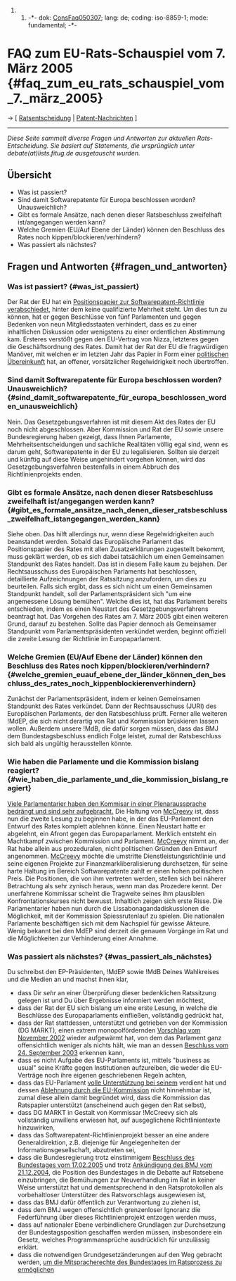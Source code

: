 1.  1.  -\*- dok: [ConsFaq050307](ConsFaq050307 "wikilink"); lang: de;
        coding: iso-8859-1; mode: fundamental; -\*-

# FAQ zum EU-Rats-Schauspiel vom 7. März 2005 {#faq_zum_eu_rats_schauspiel_vom_7._märz_2005}

-\> \[ [ Ratsentscheidung](Cons050307De "wikilink") \| [
Patent-Nachrichten](SwpatcninoDe "wikilink") \]

------------------------------------------------------------------------

*Diese Seite sammelt diverse Fragen und Antworten zur aktuellen
Rats-Entscheidung. Sie basiert auf Statements, die ursprünglich unter
debate(at)lists.fitug.de ausgetauscht wurden.*

## Übersicht

-   Was ist passiert?
-   Sind damit Softwarepatente für Europa beschlossen worden?
    Unausweichlich?
-   Gibt es formale Ansätze, nach denen dieser Ratsbeschluss zweifelhaft
    ist/angegangen werden kann?
-   Welche Gremien (EU/Auf Ebene der Länder) können den Beschluss des
    Rates noch kippen/blockieren/verhindern?
-   Was passiert als nächstes?

## Fragen und Antworten {#fragen_und_antworten}

### Was ist passiert? {#was_ist_passiert}

Der Rat der EU hat ein [Positionspapier zur Softwarepatent-Richtlinie
verabschiedet](http:Cons050307De "wikilink"), hinter dem keine
qualifizierte Mehrheit steht. Um dies tun zu können, hat er gegen
Beschlüsse von fünf Parlamenten und gegen Bedenken von neun
Mitgliedsstaaten verhindert, dass es zu einer inhaltlichen Diskussion
oder wenigstens zu einer ordentlichen Abstimmung kam. Ersteres verstößt
gegen den EU-Vertrag von Nizza, letzteres gegen die Geschäftsordnung des
Rates. Damit hat der Rat der EU die fragwürdigen Manöver, mit welchen er
im letzten Jahr das Papier in Form einer [ politischen
Übereinkunft](Cons040518De_aus_der_Taufe_gehoben "wikilink") hat, an
offener, vorsätzlicher Regelwidrigkeit noch übertroffen.

### Sind damit Softwarepatente für Europa beschlossen worden? Unausweichlich? {#sind_damit_softwarepatente_für_europa_beschlossen_worden_unausweichlich}

Nein. Das Gesetzgebungsverfahren ist mit diesem Akt des Rates der EU
noch nicht abgeschlossen. Aber Kommission und Rat der EU sowie unsere
Bundesregierung haben gezeigt, dass Ihnen Parlamente,
Mehrheitsentscheidungen und sachliche Realitäten völlig egal sind, wenn
es darum geht, Softwarepatente in der EU zu legalisieren. Sollten sie
derzeit und künftig auf diese Weise ungehindert vorgehen können, wird
das Gesetzgebungsverfahren bestenfalls in einem Abbruch des
Richtlinienprojekts enden.

### Gibt es formale Ansätze, nach denen dieser Ratsbeschluss zweifelhaft ist/angegangen werden kann? {#gibt_es_formale_ansätze_nach_denen_dieser_ratsbeschluss_zweifelhaft_istangegangen_werden_kann}

Siehe oben. Das hilft allerdings nur, wenn diese Regelwidrigkeiten auch
beanstandet werden. Sobald das Europäische Parlament das Positionspapier
des Rates mit allen Zusatzerklärungen zugestellt bekommt, muss geklärt
werden, ob es sich dabei tatsächlich um einen Gemeinsamen Standpunkt des
Rates handelt. Das ist in diesem Falle kaum zu bejahen. Der
Rechtsausschuss des Europäischen Parlaments hat beschlossen,
detaillierte Aufzeichnungen der Ratssitzung anzufordern, um dies zu
beurteilen. Falls sich ergibt, dass es sich nicht um einen Gemeinsamen
Standpunkt handelt, soll der Parlamentspräsident sich \"um eine
angemessene Lösung bemühen\". Welche dies ist, hat das Parlament bereits
entschieden, indem es einen Neustart des Gesetzgebungsverfahrens
beantragt hat. Das Vorgehen des Rates am 7. März 2005 gibt einen
weiteren Grund, darauf zu bestehen. Sollte das Papier dennoch als
Gemeinsamer Standpunkt vom Parlamentspräsidenten verkündet werden,
beginnt offiziell die zweite Lesung der Richtlinie im Europaparlament.

### Welche Gremien (EU/Auf Ebene der Länder) können den Beschluss des Rates noch kippen/blockieren/verhindern? {#welche_gremien_euauf_ebene_der_länder_können_den_beschluss_des_rates_noch_kippenblockierenverhindern}

Zunächst der Parlamentspräsident, indem er keinen Gemeinsamen Standpunkt
des Rates verkündet. Dann der Rechtsausschuss (JURI) des Europäischen
Parlaments, der den Ratsbeschluss prüft. Ferner alle weiteren !MdEP, die
sich nicht derartig von Rat und Kommission brüskieren lassen wollen.
Außerdem unsere !MdB, die dafür sorgen müssen, dass das BMJ dem
Bundestagsbeschluss endlich Folge leistet, zumal der Ratsbeschluss sich
bald als ungültig herausstellen könnte.

### Wie haben die Parlamente und die Kommission bislang reagiert? {#wie_haben_die_parlamente_und_die_kommission_bislang_reagiert}

[Viele Parlamentarier haben den Kommisar in einer Plenaraussprache
bedrängt und sind sehr
aufgebracht.](http://bpunkt.ffii.org/media/EP/sessions/2005-03/Tuesday/ "wikilink")
Die Haltung von [McCreevy](McCreevy "wikilink") ist, dass nun die zweite
Lesung zu beginnen habe, in der das EU-Parlament den Entwurf des Rates
komplett ablehnen könne. Einen Neustart hatte er abgelehnt, ein Afront
gegen das Europaparlament. Merklich entsteht ein Machtkampf zwischen
Kommission und Parlament. [McCreevy](McCreevy "wikilink") nimmt an, der
Rat habe allein aus prozeduralen, nicht politischen Gründen den Entwurf
angenommen. [McCreevy](McCreevy "wikilink") möchte die umstritte
Dienstleistungsrichtlinie und seine eigenen Projekte zur
Finanzmarkliberalisierung durchsetzen, für seine harte Haltung im
Bereich Softwarepatente zahlt er einen hohen politischen Preis. Die
Positionen, die von ihm vertreten werden, stellen sich bei näherer
Betrachtung als sehr zynisch heraus, wenn man das Prozedere kennt. Der
unerfahrene Kommissar scheint die Tragweite seines ihm plausiblen
Konfrontationskurses nicht bewusst. Inhaltlich zeigen sich erste Risse.
Die Parlamentarier haben nun durch die Lissabonagandadiskussionen die
Möglichkeit, mit der Kommission Spiessrutenlauf zu spielen. Die
nationalen Parlamente beschäftigen sich mit dem Nachspiel für gewisse
Akteure. Wenig bekannt bei den MdEP sind derzeit die genauen Vorgänge im
Rat und die Möglichkeiten zur Verhinderung einer Annahme.

### Was passiert als nächstes? {#was_passiert_als_nächstes}

Du schreibst den EP-Präsidenten, !MdEP sowie !MdB Deines Wahlkreises und
die Medien an und machst ihnen klar,

-   dass Dir *sehr* an einer Überprüfung dieser bedenklichen Ratssitzung
    gelegen ist und Du über Ergebnisse informiert werden möchtest,
-   dass der Rat der EU sich bislang um eine erste Lesung, in welche die
    Beschlüsse des Europaparlaments einfließen, vollständig gedrückt
    hat,
-   dass der Rat stattdessen, unterstützt und getrieben von der
    Kommission (DG MARKT), einen extrem monopolfördernden [Vorschlag vom
    November
    2002](http://swpat.ffii.org/papiere/eubsa-swpat0202/dkpto0209/index.de.html "wikilink")
    wieder aufgewärmt hat, von dem das Parlament ganz offensichtlich
    weniger als nichts hält, wie man an dessen [Beschluss vom 24.
    September
    2003](http://swpat.ffii.org/papers/europarl0309/cons0401/tab/index.en.html "wikilink")
    erkennen kann,
-   dass es nicht Aufgabe des EU-Parlaments ist, mittels \"business as
    usual\" seine Kräfte gegen Institutionen aufzureiben, die weder die
    EU-Verträge noch ihre eigenen geschriebenen Regeln achten,
-   dass das EU-Parlament [ volle Unterstützung bei
    seinem](Europarl050224De_Neustartbegehren "wikilink") verdient hat
    und dessen [Ablehnung durch die
    EU-Kommission](http:Barroso050302De "wikilink") nicht hinnehmbar
    ist, zumal diese allein damit begründet wird, dass die Kommission
    das Ratspapier unterstützt (anscheinend auch gegen den Rat selbst),
-   dass DG MARKT in Gestalt von Kommissar !McCreevy sich als
    vollständig unwillens erwiesen hat, auf ausgeglichene
    Richtlinientexte hinzuwirken,
-   dass das Softwarepatent-Richtlinienprojekt besser an eine andere
    Generaldirektion, z.B. diejenige für Angelegenheiten der
    Informationsgesellschaft, abzutreten sei,
-   dass die Bundesregierung trotz einstimmigem [Beschluss des
    Bundestages vom 17.02.2005](http:Bundestag050217De "wikilink") und
    trotz [ Ankündigung des BMJ vom
    21.12.2004](Zypries041221De "wikilink"), die Position des
    Bundestages in die Debatte auf Ratsebene einzubringen, die
    Bemühungen zur Neuverhandlung im Rat in keiner Weise unterstützt hat
    und dementsprechend in den Ratsprotokollen als vorbehaltloser
    Unterstützer des Ratsvorschlags ausgewiesen ist,
-   dass das BMJ dafür öffentlich zur Verantwortung zu ziehen ist,
-   dass dem BMJ wegen offensichtlich grenzenloser Ignoranz die
    Federführung über dieses Richtlinienprojekt entzogen werden muss,
-   dass auf nationaler Ebene verbindlichere Grundlagen zur Durchsetzung
    der Bundestagsposition geschaffen werden müssen, insbesondere ein
    Gesetz, welches Programmansprüche ausdrücklich für unzulässig
    erklärt.
-   dass die notwendigen Grundgesetzänderungen auf den Weg gebracht
    werden, [um die Mitspracherechte des Bundestages im Ratsprozess zu
    ermöglichen](http://www.bundestag.de/bic/hib/2005/2005_056/02.html "wikilink")

